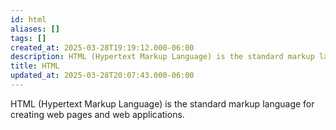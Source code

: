 ```yaml
---
id: html
aliases: []
tags: []
created_at: 2025-03-28T19:19:12.000-06:00
description: HTML (Hypertext Markup Language) is the standard markup language for creating web pages and web applications.
title: HTML
updated_at: 2025-03-28T20:07:43.000-06:00
---
```


HTML (Hypertext Markup Language) is the standard markup language for creating web pages and web applications.
